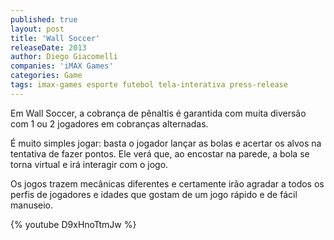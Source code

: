 ```yaml
---
published: true
layout: post
title: 'Wall Soccer'
releaseDate: 2013
author: Diego Giacomelli
companies: 'iMAX Games'
categories: Game
tags: imax-games esporte futebol tela-interativa press-release
---
```

Em Wall Soccer, a cobrança de pênaltis é garantida com muita diversão com 1 ou 2 jogadores em cobranças alternadas.

É muito simples jogar: basta o jogador lançar as bolas e acertar os alvos na tentativa de fazer pontos. Ele verá que, ao encostar na parede, a bola se torna virtual e irá interagir com o jogo.

Os jogos trazem mecânicas diferentes e certamente irão agradar a todos os perfis de jogadores e idades que gostam de um jogo rápido e de fácil manuseio.

{% youtube D9xHnoTtmJw %}